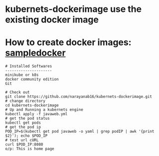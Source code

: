 # kubernets-dockerimage use the existing docker image
# How to create docker images: <a href="https://github.com/narayanab16/sampledocker" target="_blank">sampledocker</a>
    

    # Installed Softwares
    ---------------------
    minikube or k8s
    docker community edition
    Git
    
    # Check out 
    git clone https://github.com/narayanab16/kubernets-dockerimage.git
    # change directory
    cd kubernets-dockerimage
    # Up and Running a kubernets engine
    kubectl apply -f javaweb.yml
    # get the pod status
    kubectl get pods
    # get the pod ip
    POD_IP=$(kubectl get pod javaweb -o yaml | grep podIP | awk '{print $2}'); echo $POD_IP
    # test url cURL
    curl $POD_IP:8080
    o/p: This is home page
    
    
    
    
    

